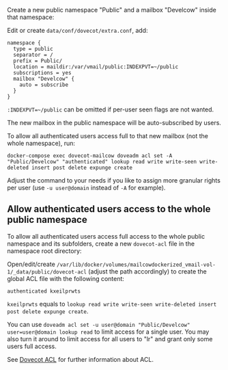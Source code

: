 Create a new public namespace "Public" and a mailbox "Develcow" inside that namespace:

Edit or create `data/conf/dovecot/extra.conf`, add:

```
namespace {
  type = public
  separator = /
  prefix = Public/
  location = maildir:/var/vmail/public:INDEXPVT=~/public
  subscriptions = yes
  mailbox "Develcow" {
    auto = subscribe
  }
}
```

`:INDEXPVT=~/public` can be omitted if per-user seen flags are not wanted.

The new mailbox in the public namespace will be auto-subscribed by users.

To allow all authenticated users access full to that new mailbox (not the whole namespace), run:

```
docker-compose exec dovecot-mailcow doveadm acl set -A "Public/Develcow" "authenticated" lookup read write write-seen write-deleted insert post delete expunge create
```

Adjust the command to your needs if you like to assign more granular rights per user (use `-u user@domain` instead of `-A` for example).

## Allow authenticated users access to the whole public namespace

To allow all authenticated users access full access to the whole public namespace and its subfolders, create a new `dovecot-acl` file in the namespace root directory:

Open/edit/create `/var/lib/docker/volumes/mailcowdockerized_vmail-vol-1/_data/public/dovecot-acl` (adjust the path accordingly) to create the global ACL file with the following content:

```
authenticated kxeilprwts
```

`kxeilprwts` equals to `lookup read write write-seen write-deleted insert post delete expunge create`.

You can use `doveadm acl set -u user@domain "Public/Develcow" user=user@domain lookup read` to limit access for a single user. You may also turn it around to limit access for all users to "lr" and grant only some users full access.

See [Dovecot ACL](https://doc.dovecot.org/settings/plugin/acl/) for further information about ACL.
